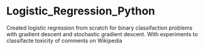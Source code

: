 # Logistic_Regression_Python
Created logistic regression from scratch for binary classifaction problems with gradient descent and stochastic gradient descent. With experiments to classifacte toxicity of comments on Wikipedia
